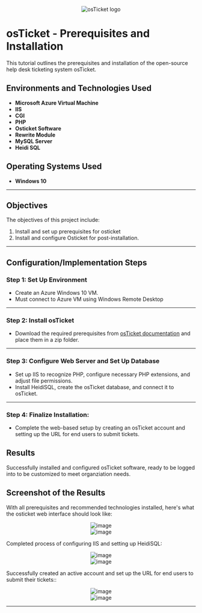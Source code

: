 <p align="center">
  <img src="https://i.imgur.com/Clzj7Xs.png" alt="osTicket logo"/>
</p>

# osTicket - Prerequisites and Installation

This tutorial outlines the prerequisites and installation of the open-source help desk ticketing system osTicket.

## **Environments and Technologies Used**
- **Microsoft Azure Virtual Machine** 
- **IIS** 
- **CGI**
- **PHP**
- **Osticket Software**
- **Rewrite Module**
- **MySQL Server**
- **Heidi SQL**

## **Operating Systems Used**
- **Windows 10**
---

## **Objectives**
The objectives of this project include:
1. Install and set up prerequisites for osticket
2. Install and configure Osticket for post-installation.
---

## **Configuration/Implementation Steps**

### **Step 1: Set Up Environment**
- Create an Azure Windows 10 VM.
- Must connect to Azure VM using Windows Remote Desktop 

---

### **Step 2: Install osTicket**
- Download the required prerequisites from [osTicket documentation](https://docs.osticket.com/en/latest/Getting%20Started/Installation.html#prerequisites) and place them in a zip folder. 

---

### **Step 3: Configure Web Server and Set Up Database**
- Set up IIS to recognize PHP, configure necessary PHP extensions, and adjust file permissions.
- Install HeidiSQL, create the osTicket database, and connect it to osTicket.

---
### **Step 4: Finalize Installation:**
- Complete the web-based setup by creating an osTicket account and setting up the URL for end users to submit tickets.

## **Results**
Successfully installed and configured osTicket software, ready to be logged into to be customized to meet organziation needs.

## **Screenshot of the Results**
<p>With all prerequisites and recommended technologies installed, here's what the osticket web interface should look like:</p> 
<div align="center"> <img src="https://github.com/user-attachments/assets/55d291ac-e086-49cf-bc33-8d2e428e5abd" alt="image" style="max-width:100%; height:auto;"/> 
</div> 
<div align="center"> <img src="https://github.com/user-attachments/assets/6d7f7b81-5513-48fe-a393-37f028884ca2" alt="image" style="max-width:100%; height:auto;"/> 
</div>
<p>Completed process of configuring IIS and setting up HeidiSQL:</p> 
<div align="center"> <img src="https://github.com/user-attachments/assets/3cc1d0cc-8513-429c-b61b-dfb4814e71de" alt="image" style="max-width:100%; height:auto;"/> 
</div>
<div align="center"> <img src="https://github.com/user-attachments/assets/15253e7a-365f-4465-96cc-df808f28ec6b" alt="image" style="max-width:100%; height:auto;"/> 
</div>
<p>Successfully created an active account and set up the URL for end users to submit their tickets::</p> 
<div align="center"> <img src="https://github.com/user-attachments/assets/01baad1f-fa28-4983-a53f-82992b8cbf54" alt="image" style="max-width:100%; height:auto;"/> 
</div>
<div align="center"> <img src="https://github.com/user-attachments/assets/e3adf9a5-3e32-4114-a0d0-996f8b00ac27" alt="image" style="max-width:100%; height:auto;"/> 
</div>











---
